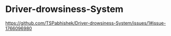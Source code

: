 # Driver-drowsiness-System
https://github.com/TSPabhishek/Driver-drowsiness-System/issues/1#issue-1766096980
